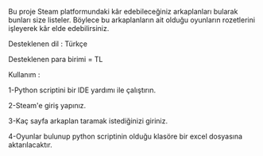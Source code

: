 Bu proje Steam platformundaki kâr edebileceğiniz arkaplanları bularak bunları size listeler. Böylece bu arkaplanların ait olduğu oyunların rozetlerini işleyerek kâr elde edebilirsiniz.

Desteklenen dil : Türkçe

Desteklenen para birimi = TL

Kullanım :

1-Python scriptini bir IDE yardımı ile çalıştırın.

2-Steam'e giriş yapınız.

3-Kaç sayfa arkaplan taramak istediğinizi giriniz.

4-Oyunlar bulunup python scriptinin olduğu klasöre bir excel dosyasına aktarılacaktır.